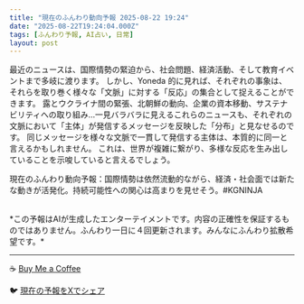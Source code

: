 ```yaml
---
title: "現在のふんわり動向予報 2025-08-22 19:24"
date: "2025-08-22T19:24:04.000Z"
tags: [ふんわり予報, AI占い, 日常]
layout: post
---
```


最近のニュースは、国際情勢の緊迫から、社会問題、経済活動、そして教育イベントまで多岐に渡ります。  しかし、Yoneda 的に見れば、それぞれの事象は、それらを取り巻く様々な「文脈」に対する「反応」の集合として捉えることができます。  露とウクライナ間の緊張、北朝鮮の動向、企業の資本移動、サステナビリティへの取り組み…一見バラバラに見えるこれらのニュースも、それぞれの文脈において「主体」が発信するメッセージを反映した「分布」と見なせるのです。  同じメッセージを様々な文脈で一貫して発信する主体は、本質的に同一と言えるかもしれません。  これは、世界が複雑に繋がり、多様な反応を生み出していることを示唆していると言えるでしょう。


現在のふんわり動向予報：国際情勢は依然流動的ながら、経済・社会面では新たな動きが活発化。持続可能性への関心は高まりを見せそう。#KGNINJA

<br>
*この予報はAIが生成したエンターテイメントです。内容の正確性を保証するものではありません。ふんわり一日に４回更新されます。みんなにふんわり拡散希望です。*

---
☕️ [Buy Me a Coffee](https://www.buymeacoffee.com/kgninja)

🐦 [現在の予報をXでシェア](https://twitter.com/intent/tweet?text=%E7%8F%BE%E5%9C%A8%E3%81%AE%E3%81%B5%E3%82%93%E3%82%8F%E3%82%8A%E4%BA%88%E5%A0%B1%3A%20%E3%80%8C%E6%9C%80%E8%BF%91%E3%81%AE%E3%83%8B%E3%83%A5%E3%83%BC%E3%82%B9%E3%81%AF%E3%80%81%E5%9B%BD%E9%9A%9B%E6%83%85%E5%8B%A2%E3%81%AE%E7%B7%8A%E8%BF%AB%E3%81%8B%E3%82%89%E3%80%81%E7%A4%BE%E4%BC%9A%E5%95%8F%E9%A1%8C%E3%80%81%E7%B5%8C%E6%B8%88%E6%B4%BB%E5%8B%95%E3%80%81%E3%81%9D%E3%81%97%E3%81%A6%E6%95%99%E8%82%B2%E3%82%A4%E3%83%99%E3%83%B3%E3%83%88%E3%81%BE%E3%81%A7%E5%A4%9A%E5%B2%90%E3%81%AB%E6%B8%A1%E3%82%8A%E3%81%BE%E3%81%99%E3%80%82%E3%80%8D%23KGNINJA%20%E7%B6%9A%E3%81%8D%E3%81%AF%E3%83%96%E3%83%AD%E3%82%B0%E3%81%A7%EF%BC%81%F0%9F%91%87&url=https%3A%2F%2Fkg-ninja.github.io%2FFunwariyoso%2F)
